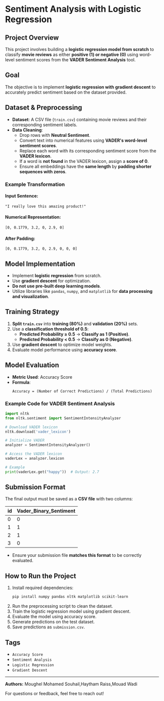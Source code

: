# Sentiment Analysis with Logistic Regression

## **Project Overview**
This project involves building a **logistic regression model from scratch** to classify **movie reviews** as either **positive (1) or negative (0)** using word-level sentiment scores from the **VADER Sentiment Analysis** tool.

## **Goal**
The objective is to implement **logistic regression with gradient descent** to accurately predict sentiment based on the dataset provided.

## **Dataset & Preprocessing**
- **Dataset**: A CSV file (`train.csv`) containing movie reviews and their corresponding sentiment labels.
- **Data Cleaning**:
  - Drop rows with **Neutral Sentiment**.
  - Convert text into numerical features using **VADER's word-level sentiment scores**.
  - Replace each word with its corresponding sentiment score from the **VADER lexicon**.
  - If a word is **not found** in the VADER lexicon, assign a **score of 0**.
  - Ensure all embeddings have the **same length** by **padding shorter sequences with zeros**.

### **Example Transformation**
#### **Input Sentence:**
```plaintext
"I really love this amazing product!"
```
#### **Numerical Representation:**
```plaintext
[0, 0.1779, 3.2, 0, 2.9, 0]
```
#### **After Padding:**
```plaintext
[0, 0.1779, 3.2, 0, 2.9, 0, 0, 0]
```

## **Model Implementation**
- Implement **logistic regression** from scratch.
- Use **gradient descent** for optimization.
- **Do not use pre-built deep learning models**.
- Utilize libraries like `pandas`, `numpy`, and `matplotlib` for **data processing and visualization**.

## **Training Strategy**
1. **Split `train.csv`** into **training (80%)** and **validation (20%)** sets.
2. Use a **classification threshold of 0.5**:
   - **Predicted Probability ≥ 0.5** → **Classify as 1 (Positive)**.
   - **Predicted Probability < 0.5** → **Classify as 0 (Negative)**.
3. Use **gradient descent** to optimize model weights.
4. Evaluate model performance using **accuracy score**.

## **Model Evaluation**
- **Metric Used**: Accuracy Score
- **Formula**:
  ```
  Accuracy = (Number of Correct Predictions) / (Total Predictions)
  ```

### **Example Code for VADER Sentiment Analysis**
```python
import nltk
from nltk.sentiment import SentimentIntensityAnalyzer

# Download VADER lexicon
nltk.download('vader_lexicon')

# Initialize VADER
analyzer = SentimentIntensityAnalyzer()

# Access the VADER lexicon
vaderLex = analyzer.lexicon

# Example
print(vaderLex.get("happy"))  # Output: 2.7
```

## **Submission Format**
The final output must be saved as a **CSV file** with two columns:

| id  | Vader_Binary_Sentiment |
|-----|------------------------|
| 0   | 0                      |
| 1   | 1                      |
| 2   | 1                      |
| 3   | 0                      |

- Ensure your submission file **matches this format** to be correctly evaluated.

## **How to Run the Project**
1. Install required dependencies:
   ```bash
   pip install numpy pandas nltk matplotlib scikit-learn
   ```
2. Run the preprocessing script to clean the dataset.
3. Train the logistic regression model using gradient descent.
4. Evaluate the model using accuracy score.
5. Generate predictions on the test dataset.
6. Save predictions as `submission.csv`.



## **Tags**
- `Accuracy Score`
- `Sentiment Analysis`
- `Logistic Regression`
- `Gradient Descent`

---

**Authors:** Moughel Mohamed Souhail,Haytham Raiss,Mouad Wadi

For questions or feedback, feel free to reach out!